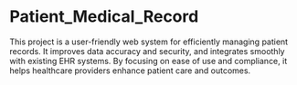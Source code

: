 # Patient_Medical_Record
This project is a user-friendly web system for efficiently managing patient records. It improves data accuracy and security, and integrates smoothly with existing EHR systems. By focusing on ease of use and compliance, it helps healthcare providers enhance patient care and outcomes.
